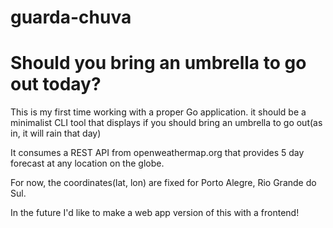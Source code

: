 # guarda-chuva
# Should you bring an umbrella to go out today?

This is my first time working with a proper Go application.
it should be a minimalist CLI tool that displays if you should bring an umbrella to go out(as in, it will rain that day)

It consumes a REST API from openweathermap.org that provides 5 day forecast at any location on the globe.

For now, the coordinates(lat, lon) are fixed for Porto Alegre, Rio Grande do Sul.

In the future I'd like to make a web app version of this with a frontend!
